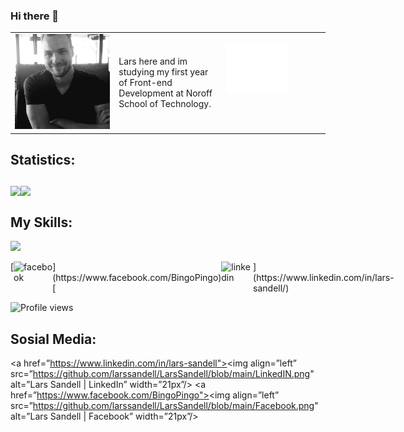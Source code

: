 ### Hi there 👋
<div display="inline-block" align=center>

</div>

<table>
<tr>
<td valign="top" width="33%">
<img src="https://github.com/larssandell/LarsSandell/blob/main/lars.jpg" width="200" />
</td>
<td width="34%">
<p>Lars here and im studying my first year of Front-end Development at Noroff School of Technology.</p>
</td>
<td valign="top" width="33%">
  <div>
    <br>
    <img src="https://github.com/larssandell/LarsSandell/blob/main/LS-logo-whiteV2.png" width="100">
    <br>
  </div>
</td>
</tr>
</table>

<h2>Statistics:<h2>
<div style="display: flex; flex-direction: row;">
 <img class="img" src="https://github-readme-stats.vercel.app/api?username=larssandell&show_icons=true&theme=dark" />
 <img class="img" src="https://github-readme-stats.vercel.app/api/top-langs/?username=larssandell&theme=dark&layout=compact" />
</div>
  

  



<h2>My Skills:</h2>
    <p>
  <a href="https://skillicons.dev">
    <img src="https://skillicons.dev/icons?i=js,html,css,figma,github,ai,ps,netlify,vscode" />
  </a>
</p>

<div style="display: flex; flex-direction: row;">
  [<img src='https://cdn.jsdelivr.net/npm/simple-icons@3.0.1/icons/facebook.svg' alt='facebook' height='40' color='white'>](https://www.facebook.com/BingoPingo)  
  [<img src='https://cdn.jsdelivr.net/npm/simple-icons@3.0.1/icons/linkedin.svg' alt='linkedin' height='40'>](https://www.linkedin.com/in/lars-sandell/) 
</div>



![Profile views](https://gpvc.arturio.dev/larssandell)  
<h2>Sosial Media:</h2>
  
<a href=”https://www.linkedin.com/in/lars-sandell"><img align=”left” src=”https://github.com/larssandell/LarsSandell/blob/main/LinkedIN.png" alt=”Lars Sandell | LinkedIn” width=”21px”/></a>
<a href=”https://www.facebook.com/BingoPingo"><img align=”left” src=”https://github.com/larssandell/LarsSandell/blob/main/Facebook.png" alt=”Lars Sandell | Facebook” width=”21px”/></a>



